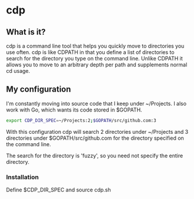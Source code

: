 # cdp

## What is it?

cdp is a command line tool that helps you quickly move to directories you use
often. cdp is like CDPATH in that you define a list of directories to search
for the directory you type on the command line. Unlike CDPATH it allows you
to move to an arbitrary depth per path and supplements normal cd usage.


## My configuration

I'm constantly moving into source code that I keep under ~/Projects. I also work
with Go, which wants its code stored in $GOPATH.

```bash
export CDP_DIR_SPEC=~/Projects:2;$GOPATH/src/github.com:3
```

With this configuration cdp will search 2 directories under ~/Projects and 3
directories under $GOPATH/src/github.com for the directory specified on the
command line.

The search for the directory is 'fuzzy', so you need not specify the entire
directory.

### Installation

Define $CDP_DIR_SPEC and source cdp.sh
